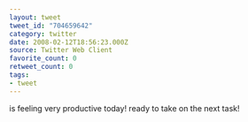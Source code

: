 ```yaml
---
layout: tweet
tweet_id: "704659642"
category: twitter
date: 2008-02-12T18:56:23.000Z
source: Twitter Web Client
favorite_count: 0
retweet_count: 0
tags:
- tweet
---
```


is feeling very productive today!  ready to take on the next task!
